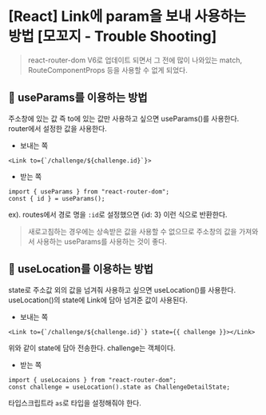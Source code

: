# [React] Link에 param을 보내 사용하는 방법 [모꼬지 - Trouble Shooting] 

> react-router-dom V6로 업데이트 되면서 그 전에 많이 나와있는 match, RouteComponentProps 등을 사용할 수 없게 되었다.

## 🍗 useParams를 이용하는 방법

주소창에 있는 값 즉 to에 있는 값만 사용하고 싶으면 useParams()를 사용한다. router에서 설정한 값을 사용한다.

- 보내는 쪽
```react
<Link to={`/challenge/${challenge.id}`}>
```
- 받는 쪽
```react
import { useParams } from "react-router-dom";
const { id } = useParams();
```
ex). routes에서 경로 명을 `:id`로 설정했으면 {id: 3} 이런 식으로 반환한다.

> 새로고침하는 경우에는 상속받은 값을 사용할 수 없으므로 주소창의 값을 가져와서 사용하는 useParams를 사용하는 것이 좋다.



## 🍖 useLocation를 이용하는 방법

state로 주소값 외의 값을 넘겨줘 사용하고 싶으면 useLocation()를 사용한다.
useLocation()의 state에 Link에 담아 넘겨준 값이 사용된다.

- 보내는 쪽
```react
<Link to={`/challenge/${challenge.id}`} state={{ challenge }}></Link>
```
위와 같이 state에 담아 전송한다. challenge는 객체이다.
- 받는 쪽
```react
import { useLocaions } from "react-router-dom";
const challenge = useLocation().state as ChallengeDetailState;
```
타입스크립트라 `as`로 타입을 설정해줘야 한다.